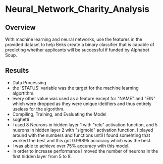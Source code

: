 # Neural_Network_Charity_Analysis

## Overview
With machine learning and neural networks, use the features in the provided dataset to help Beks create a binary classifier that is capable of predicting whether applicants will be successful if funded by Alphabet Soup.

## Results
* Data Processing
 * the 'STATUS' variable was the target for the machine learning algortithm.
 * every other value was used as a feature except for "NAME" and "EIN" which were dropped as they were unique idetifiers and thus entirely useless for the algorithm.
* Compiling, Training, and Evaluating the Model
 * soghetti
 * I used 8 Neurons in hidden layer 1 with "relu" activation function, and 5 nuerons in hidden layer 2 with "sigmoid" activation function. I played around with the numbers and functions until I found somehting that worked the best and this got 0.99895 accuracy which was the best.
 * I was able to achieve over 75% accuracy with this model.
 * in order to increase performance I moved the number of neurons in the first hidden layer from 5 to 8.
